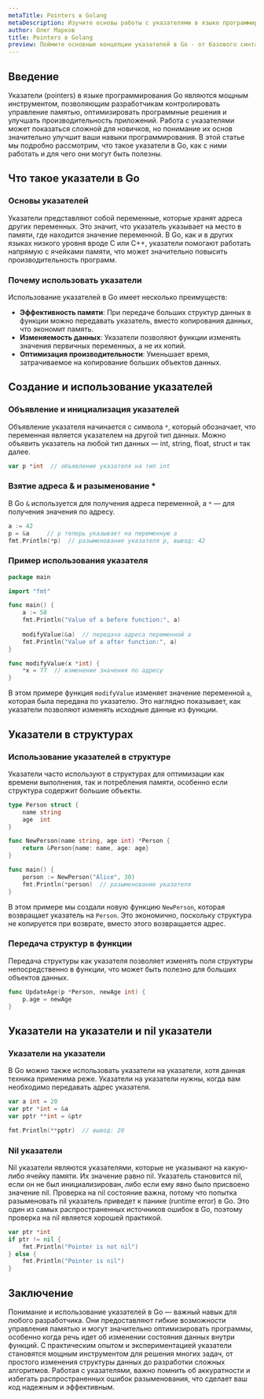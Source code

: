 ```yaml
---
metaTitle: Pointers в Golang
metaDescription: Изучите основы работы с указателями в языке программирования Go включая синтаксис операторы и практические примеры использования для оптимизации памяти и эффективности кода
author: Олег Марков
title: Pointers в Golang
preview: Поймите основные концепции указателей в Go - от базового синтаксиса до продвинутых методик оптимизации памяти и производительности
---
```


## Введение

Указатели (pointers) в языке программирования Go являются мощным инструментом, позволяющим разработчикам контролировать управление памятью, оптимизировать программные решения и улучшать производительность приложений. Работа с указателями может показаться сложной для новичков, но понимание их основ значительно улучшит ваши навыки программирования. В этой статье мы подробно рассмотрим, что такое указатели в Go, как с ними работать и для чего они могут быть полезны.

## Что такое указатели в Go

### Основы указателей

Указатели представляют собой переменные, которые хранят адреса других переменных. Это значит, что указатель указывает на место в памяти, где находится значение переменной. В Go, как и в других языках низкого уровня вроде C или C++, указатели помогают работать напрямую с ячейками памяти, что может значительно повысить производительность программ.

### Почему использовать указатели

Использование указателей в Go имеет несколько преимуществ:
- **Эффективность памяти**: При передаче больших структур данных в функции можно передавать указатель, вместо копирования данных, что экономит память.
- **Изменяемость данных**: Указатели позволяют функции изменять значения первичных переменных, а не их копий.
- **Оптимизация производительности**: Уменьшает время, затрачиваемое на копирование больших объектов данных.

## Создание и использование указателей

### Объявление и инициализация указателей

Объявление указателя начинается с символа `*`, который обозначает, что переменная является указателем на другой тип данных. Можно объявить указатель на любой тип данных — int, string, float, struct и так далее.

```go
var p *int  // объявление указателя на тип int
```

### Взятие адреса & и разыменование *

В Go `&` используется для получения адреса переменной, а `*` — для получения значения по адресу.

```go
a := 42
p = &a     // p теперь указывает на переменную a
fmt.Println(*p)  // разыменование указателя p, вывод: 42
```

### Пример использования указателя

```go
package main

import "fmt"

func main() {
    a := 58
    fmt.Println("Value of a before function:", a)
    
    modifyValue(&a)  // передача адреса переменной a
    fmt.Println("Value of a after function:", a)
}

func modifyValue(x *int) {
    *x = 77  // изменение значения по адресу
}
```

В этом примере функция `modifyValue` изменяет значение переменной `a`, которая была передана по указателю. Это наглядно показывает, как указатели позволяют изменять исходные данные из функции.

## Указатели в структурах

### Использование указателей в структуре

Указатели часто используют в структурах для оптимизации как времени выполнения, так и потребления памяти, особенно если структура содержит большие объекты.

```go
type Person struct {
    name string
    age  int
}

func NewPerson(name string, age int) *Person {
    return &Person{name: name, age: age}
}

func main() {
    person := NewPerson("Alice", 30)
    fmt.Println(*person)  // разыменование указателя
}
```

В этом примере мы создали новую функцию `NewPerson`, которая возвращает указатель на `Person`. Это экономично, поскольку структура не копируется при возврате, вместо этого возвращается адрес.

### Передача структур в функции

Передача структуры как указателя позволяет изменять поля структуры непосредственно в функции, что может быть полезно для больших объектов данных.

```go
func UpdateAge(p *Person, newAge int) {
    p.age = newAge
}
```

## Указатели на указатели и nil указатели

### Указатели на указатели

В Go можно также использовать указатели на указатели, хотя данная техника применима реже. Указатели на указатели нужны, когда вам необходимо передавать адрес указателя.

```go
var a int = 20
var ptr *int = &a
var pptr **int = &ptr

fmt.Println(**pptr)  // вывод: 20
```

### Nil указатели

Nil указатели являются указателями, которые не указывают на какую-либо ячейку памяти. Их значение равно nil. Указатель становится nil, если он не был инициализирован, либо если ему явно было присвоено значение nil. Проверка на nil состояние важна, потому что попытка разыменовать nil указатель приведет к панике (runtime error) в Go. Это один из самых распространенных источников ошибок в Go, поэтому проверка на nil является хорошей практикой.

```go
var ptr *int
if ptr != nil {
    fmt.Println("Pointer is not nil")
} else {
    fmt.Println("Pointer is nil")
}
```

## Заключение

Понимание и использование указателей в Go — важный навык для любого разработчика. Они предоставляют гибкие возможности управления памятью и могут значительно оптимизировать программы, особенно когда речь идет об изменении состояния данных внутри функций. С практическим опытом и экспериментацией указатели становятся мощным инструментом для решения многих задач, от простого изменения структуры данных до разработки сложных алгоритмов. Работая с указателями, важно помнить об аккуратности и избегать распространенных ошибок разыменования, что сделает ваш код надежным и эффективным.
